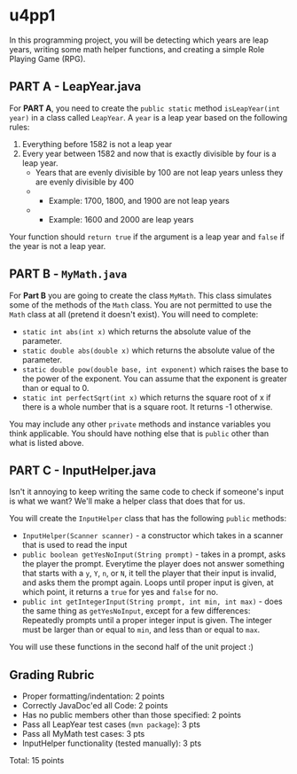# u4pp1

In this programming project, you will be detecting which years are leap years, writing some math helper functions, and creating a simple Role Playing Game (RPG).

## PART A - LeapYear.java

For **PART A**, you need to create the `public static` method `isLeapYear(int year)` in a class called `LeapYear`. A `year` is a leap year based on the following rules:

1. Everything before 1582 is not a leap year
2. Every year between 1582 and now that is exactly divisible by four is a leap year.
   - Years that are evenly divisible by 100 are not leap years unless they are evenly divisible by 400
   - - Example: 1700, 1800, and 1900 are not leap years
   - - Example: 1600 and 2000 are leap years

Your function should `return true` if the argument is a leap year and `false` if the year is not a leap year.

## PART B - `MyMath.java`

For **Part B** you are going to create the class `MyMath`. This class simulates some of the methods of the `Math` class. You are not permitted to use the `Math` class at all (pretend it doesn't exist). You will need to complete:

- `static int abs(int x)` which returns the absolute value of the parameter.
- `static double abs(double x)` which returns the absolute value of the parameter.
- `static double pow(double base, int exponent)` which raises the base to the power of the exponent. You can assume that the exponent is greater than or equal to 0.
- `static int perfectSqrt(int x)` which returns the square root of x if there is a whole number that is a square root. It returns -1 otherwise.

You may include any other `private` methods and instance variables you think applicable. You should have nothing else that is `public` other than what is listed above.

## PART C - InputHelper.java

Isn't it annoying to keep writing the same code to check if someone's input is what we want? We'll make a helper class that does that for us. 

You will create the `InputHelper` class that has the following `public` methods:

- `InputHelper(Scanner scanner)` - a constructor which takes in a scanner that is used to read the input
- `public boolean getYesNoInput(String prompt)` - takes in a prompt, asks the player the prompt. Everytime the player does not answer something that starts with a `y`, `Y`, `n`, or `N`, it tell the player that their input is invalid, and asks them the prompt again. Loops until proper input is given, at which point, it returns a `true` for yes and `false` for no.
- `public int getIntegerInput(String prompt, int min, int max)` - does the same thing as `getYesNoInput`, except for a few differences: Repeatedly prompts until a proper integer input is given. The integer must be larger than or equal to `min`, and less than or equal to `max`.

You will use these functions in the second half of the unit project :)

## Grading Rubric

- Proper formatting/indentation: 2 points
- Correctly JavaDoc'ed all Code: 2 points
- Has no public members other than those specified: 2 points
- Pass all LeapYear test cases (`mvn package`): 3 pts
- Pass all MyMath test cases: 3 pts
- InputHelper functionality (tested manually): 3 pts

Total: 15 points
